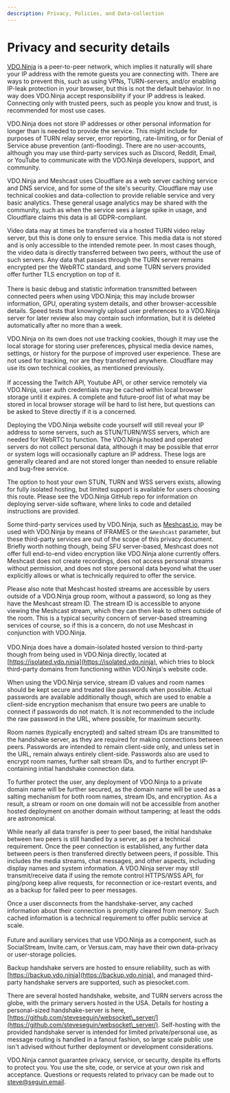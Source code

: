 ```yaml
---
description: Privacy, Policies, and Data-collection
---
```


# Privacy and security details

[VDO.Ninja](https://vdo.ninja/) is a peer-to-peer network, which implies it naturally will share your IP address with the remote guests you are connecting with. There are ways to prevent this, such as using VPNs, TURN-servers, and/or enabling IP-leak protection in your browser, but this is not the default behavior. In no way does VDO.Ninja accept responsibility if your IP address is leaked. Connecting only with trusted peers, such as people you know and trust, is recommended for most use cases.

VDO.Ninja does not store IP addresses or other personal information for longer than is needed to provide the service. This might include for purposes of TURN relay server, error reporting, rate-limiting, or for Denial of Service abuse prevention (anti-flooding). There are no user-accounts, although you may use third-party services such as Discord, Reddit, Email, or YouTube to communicate with the VDO.Ninja developers, support, and community.

VDO.Ninja and Meshcast uses Cloudflare as a web server caching service and DNS service, and for some of the site's security. Cloudflare may use technical cookies and data-collection to provide reliable service and very basic analytics. These general usage analytics may be shared with the community, such as when the service sees a large spike in usage, and Cloudflare claims this data is all GDPR-compliant.

Video data may at times be transferred via a hosted TURN video relay server, but this is done only to ensure service. This media data is not stored and is only accessible to the intended remote peer. In most cases though, the video data is directly transferred between two peers, without the use of such servers. Any data that passes through the TURN server remains encrypted per the WebRTC standard, and some TURN servers provided offer further TLS encryption on top of it.\
\
There is basic debug and statistic information transmitted between connected peers when using VDO.Ninja; this may include browser information, GPU, operating system details, and other browser-accessible details. Speed tests that knowingly upload user preferences to a VDO.Ninja server for later review also may contain such information, but it is deleted automatically after no more than a week.

VDO.Ninja on its own does not use tracking cookies, though it may use the local storage for storing user preferences, physical media device names, settings, or history for the purpose of improved user experience. These are not used for tracking, nor are they transferred anywhere. Cloudflare may use its own technical cookies, as mentioned previously.\
\
If accessing the Twitch API, Youtube API, or other service remotely via VDO.Ninja, user auth credentials may be cached within local browser storage until it expires. A complete and future-proof list of what may be stored in local browser storage will be hard to list here, but questions can be asked to Steve directly if it is a concerned.

Deploying the VDO.Ninja website code yourself will still reveal your IP address to some servers, such as STUN/TURN/WSS servers, which are needed for WebRTC to function. The VDO.Ninja hosted and operated servers do not collect personal data, although it may be possible that error or system logs will occasionally capture an IP address. These logs are generally cleared and are not stored longer than needed to ensure reliable and bug-free service.

The option to host your own STUN, TURN and WSS servers exists, allowing for fully isolated hosting, but limited support is available for users choosing this route. Please see the VDO.Ninja GitHub repo for information on deploying server-side software, where links to code and detailed instructions are provided.

Some third-party services used by VDO.Ninja, such as [Meshcast.io](https://meshcast.io/), may be used with VDO.Ninja by means of IFRAMES or the `&meshcast` parameter, but these third-party services are out of the scope of this privacy document. Briefly worth nothing though, being SFU server-based, Meshcast does not offer full end-to-end video encryption like VDO.Ninja alone currently offers. Meshcast does not create recordings, does not access personal streams without permission, and does not store personal data beyond what the user explicitly allows or what is technically required to offer the service.

Please also note that Meshcast hosted streams are accessible by users outside of a VDO.Ninja group room, without a password, so long as they have the Meshcast stream ID. The stream ID is accessible to anyone viewing the Meshcast stream, which they can then leak to others outside of the room. This is a typical security concern of server-based streaming services of course, so if this is a concern, do not use Meshcast in conjunction with VDO.Ninja.\
\
VDO.Ninja does have a domain-isolated hosted version to third-party though from being used in VDO.Ninja directly, located at [https://isolated.vdo.ninja](https://isolated.vdo.ninja), which tries to block third-party domains from functioning within VDO.Ninja's website code.&#x20;

When using the VDO.Ninja service, stream ID values and room names should be kept secure and treated like passwords when possible. Actual passwords are available additionally though, which are used to enable a client-side encryption mechanism that ensure two peers are unable to connect if passwords do not match. It is not recommended to the include the raw password in the URL, where possible, for maximum security.

Room names (typically encrypted) and salted stream IDs are transmitted to the handshake server, as they are required for making connections between peers. Passwords are intended to remain client-side only, and unless set in the URL, remain always entirely client-side. Passwords also are used to encrypt room names, further salt stream IDs, and to further encrypt IP-containing initial handshake connection data.

To further protect the user, any deployment of VDO.Ninja to a private domain name will be further secured, as the domain name will be used as a salting mechanism for both room names, stream IDs, and encryption. As a result, a stream or room on one domain will not be accessible from another hosted deployment on another domain without tampering; at least the odds are astronomical.

While nearly all data transfer is peer to peer based, the initial handshake between two peers is still handled by a server, as per a technical requirement. Once the peer connection is established, any further data between peers is then transferred directly between peers, if possible. This includes the media streams, chat messages, and other aspects, including display names and system information. A VDO.Ninja server may still transmit/receive data if using the remote control HTTPS/WSS API, for ping/pong keep alive requests, for reconnection or ice-restart events, and as a backup for failed peer to peer messages.

Once a user disconnects from the handshake-server, any cached information about their connection is promptly cleared from memory. Such cached information is a technical requirement to offer public service at scale.\
\
Future and auxiliary services that use VDO.Ninja as a component, such as SocialStream, Invite.cam, or Versus.cam, may have their own data-privacy or user-storage policies.

Backup handshake servers are hosted to ensure reliability, such as with [https://backup.vdo.ninja](https://backup.vdo.ninja), and managed third-party handshake servers are supported, such as piesocket.com.

There are several hosted handshake, website, and TURN servers across the globe, with the primary servers hosted in the USA. Details for hosting a personal-sized handshake-server is here, [https://github.com/steveseguin/websocket\_server/](https://github.com/steveseguin/websocket\_server/).  Self-hosting with the provided handshake server is intended for limited private/personal use, as message routing is handled in a fanout fashion, so large scale public use isn't advised without further deployment or development considerations.

VDO.Ninja cannot guarantee privacy, service, or security, despite its efforts to protect you. You use the site, code, or service at your own risk and acceptance. Questions or requests related to privacy can be made out to steve@seguin.email.
